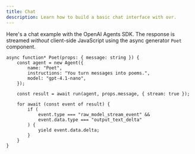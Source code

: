 ```yaml
---
title: Chat
description: Learn how to build a basic chat interface with ovr.
---
```


Here's a chat example with the OpenAI Agents SDK. The response is streamed _without_ client-side JavaScript using the async generator `Poet` component.

```tsx
async function* Poet(props: { message: string }) {
	const agent = new Agent({
		name: "Poet",
		instructions: "You turn messages into poems.",
		model: "gpt-4.1-nano",
	});

	const result = await run(agent, props.message, { stream: true });

	for await (const event of result) {
		if (
			event.type === "raw_model_stream_event" &&
			event.data.type === "output_text_delta"
		) {
			yield event.data.delta;
		}
	}
}
```
